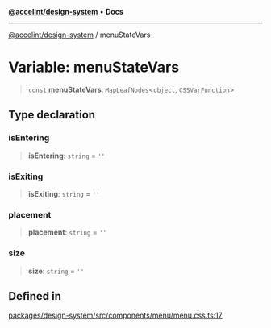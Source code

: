 [**@accelint/design-system**](../README.md) • **Docs**

***

[@accelint/design-system](../README.md) / menuStateVars

# Variable: menuStateVars

> `const` **menuStateVars**: `MapLeafNodes`\<`object`, `CSSVarFunction`\>

## Type declaration

### isEntering

> **isEntering**: `string` = `''`

### isExiting

> **isExiting**: `string` = `''`

### placement

> **placement**: `string` = `''`

### size

> **size**: `string` = `''`

## Defined in

[packages/design-system/src/components/menu/menu.css.ts:17](https://github.com/gohypergiant/standard-toolkit/blob/258694cea8ed8bbd956b3cf5da47c2c9debcf127/packages/design-system/src/components/menu/menu.css.ts#L17)
